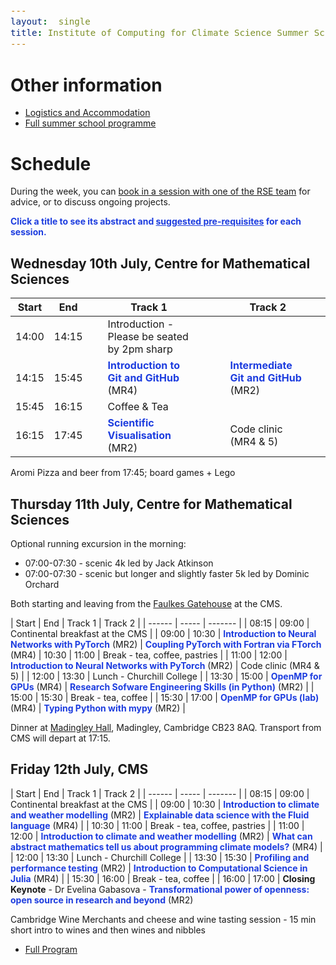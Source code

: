 ```yaml
---
layout:  single
title: Institute of Computing for Climate Science Summer School 2024 - Programme
---
```


<style>
span.other, span.research, span.sci, span.social, span.workshop, span.hack, span.disc {
  border-radius: 4px;
  /* border-style: outset; */
  padding: 3pt;
}
span.other {
  background: rgb(237, 241, 255);
}
span.research {
  background: rgb(250, 238, 210);
}
span.sci,span.research {
  background: rgb(255, 227, 243);
}
span.social {
  background: rgb(255, 251, 204);
}
a.workhop:hover {
  text-decoration: underline;
}
.workshop {
  font-weight:700;
  color: #1d3ddf;
  cursor: pointer;
}
span.disc {
  background: rgb(242, 224, 255);
}
span.hack {
  background: rgb(230, 242, 232);
}
.showButton {
    font-size: smaller;
    font-decoration: underline;
    color: #eee;
    background: #5d4cfe;
    display: block-level;
    clear: left;
    cursor: pointer;
    border: outset;
    padding: 2px;
}
.showButton:active {
    border: inset;
}
.showButton:hover {
    border: outset;
    background: #8d8cff
}.abstract {
    margin: 10px;
    padding: 10px;
    text-align: justify;
    width: 60vw;
    top: 20vh;
    max-height: 60vh;
    left: 25vw;
    background: #eee;
    position: fixed;
    z-index: 10;
    overflow: scroll;

}
.opt {
	color: gray;
	font-style: italic;
	}
	div {
  font-size:12.5pt;
  text-align:justify;
  }
  .chairs {
  display:none;
  color: purple;
  font-weight: bold;
}
#abstracts div {
	display: none;
}
body {
  z-index: 0;
}
#layer {
  background: rgba(0,0,0,0.5);
  z-index: 2;
  display: none;
  position: fixed;
  left: 0;
  right: 0;
  top: 0;
  bottom: 0;
  height: 100vh;
  width: 100vw;
}
td:nth-child(3), td:nth-child(4) {
  padding-left: 2em;
  padding-right: 2em;
}
.pre-reqs {
  background: #e1e5e0;
}
</style>

<style>
div {
  font-size:12.5pt;
  text-align:justify;
}
</style>

<div id="layer"></div>

# Other information

* [Logistics and Accommodation](https://cambridge-iccs.github.io/summerschool24-logistics)
* [Full summer school programme](https://iccs.cam.ac.uk/files/2024_iccs_summer_school_program.pdf)


# Schedule

During the week, you can [book in a session with one of the RSE team](https://docs.google.com/spreadsheets/d/1iINWYEOdEytngnanVqyq2gAi8DJq4kMusvY6_BI3N0A/edit?usp=sharing) for advice, or to discuss ongoing projects.

<b class="workshop" onMouseOver="highlightTitles('rgb(250, 242, 92)')" onMouseOut="highlightTitles('rgb(255,255,255)')">Click a title to see its abstract
and <u>suggested pre-requisites</u> for each session.</b>

## Wednesday 10th July, Centre for Mathematical Sciences

|  Start | End  | Track 1  | Track 2 |
| ------ | ----- | ------- | ------- |
| 14:00  | 14:15 | Introduction - Please be seated by 2pm sharp |
| 14:15  | 15:45 | <a class="workshop" name="workshop-1">Introduction to Git and GitHub</a> (MR4) | <a class="workshop" name="workshop-2">Intermediate Git and GitHub</a> (MR2) |
| 15:45  | 16:15 | Coffee & Tea |
| 16:15  | 17:45 | <a class="workshop" name="workshop-3">Scientific Visualisation</a> (MR2) | Code clinic (MR4 & 5)

Aromi Pizza and beer from 17:45; board games + Lego

## Thursday 11th July, Centre for Mathematical Sciences

Optional running excursion in the morning:

* 07:00-07:30 - scenic 4k led by Jack Atkinson
* 07:00-07:30 - scenic but longer and slightly faster 5k led by Dominic Orchard

Both starting and leaving from the [Faulkes Gatehouse](https://www.google.com/maps/place/52%C2%B012'35.6%22N+0%C2%B006'11.7%22E/@52.2100265,0.1027237,19z/data=!4m12!1m7!3m6!1s0x47d870b5d418f2d9:0xbadd58d1d3b75cfa!2sDepartment+of+Applied+Mathematics+and+Theoretical+Physics,+University+of+Cambridge!8m2!3d52.2103076!4d0.1010554!16s%2Fg%2F11b5zwtgs1!3m3!8m2!3d52.209875!4d0.103257?entry=ttu) at the CMS.

|  Start | End  | Track 1   | Track 2 |
| ------ | ----- | ------- |
| 08:15  | 09:00 | Continental breakfast at the CMS |
| 09:00  | 10:30 | <a class="workshop" name="workshop-10">Introduction to Neural Networks with PyTorch</a> (MR2) | <a class="workshop" name="workshop-11">Coupling PyTorch with Fortran via FTorch</a> (MR4)
| 10:30  | 11:00 | Break - tea, coffee, pastries |
| 11:00  | 12:00 | <a class="workshop" name="workshop-10">Introduction to Neural Networks with PyTorch</a> (MR2) | Code clinic (MR4 & 5) |
| 12:00  | 13:30 | Lunch - Churchill College |
| 13:30  | 15:00 | <a class="workshop" name="workshop-7">OpenMP for GPUs</a> (MR4) | <a class="workshop" name="workshop-8">Research Sofware Engineering Skills (in Python)</a> (MR2) |
| 15:00  | 15:30 | Break - tea, coffee |
| 15:30  | 17:00 | <a class="workshop" name="workshop-7">OpenMP for GPUs (lab)</a> (MR4) | <a class="workshop" name="workshop-9">Typing Python with mypy</a> (MR2) |

Dinner at [Madingley Hall](https://maps.app.goo.gl/TQS7L9brtSCKwHAaA), Madingley, Cambridge CB23 8AQ.
Transport from CMS will depart at 17:15.

## Friday 12th July, CMS

|  Start | End  | Track 1   | Track 2 |
| ------ | ----- | ------- |
| 08:15  | 09:00 | Continental breakfast at the CMS |
| 09:00  | 10:30 | <a class="workshop" name="workshop-4">Introduction to climate and weather modelling</a> (MR2) | <a class="workshop" name="workshop-5">Explainable data science with the Fluid language</a> (MR4) |
| 10:30  | 11:00 | Break - tea, coffee, pastries |
| 11:00  | 12:00 | <a class="workshop" name="workshop-4">Introduction to climate and weather modelling</a> (MR2) | <a class="workshop" name="workshop-6">What can abstract mathematics tell us about programming climate models?</a> (MR4) |
| 12:00  | 13:30 | Lunch - Churchill College |
| 13:30  | 15:30 | <a class="workshop" name="workshop-12">Profiling and performance testing</a> (MR2) | <a class="workshop" name="workshop-13">Introduction to Computational Science in Julia</a> (MR4) |
| 15:30  | 16:00 | Break - tea, coffee |
| 16:00 | 17:00 | <b>Closing Keynote</b> - Dr Evelina Gabasova - <a class="workshop" name="workshop-14">Transformational power of openness: open source in research and beyond</a> (MR2)


Cambridge Wine Merchants and cheese and wine tasting session - 15 min short intro to wines and then wines and nibbles

* [Full Program](https://iccs.cam.ac.uk/files/2024_iccs_summer_school_program.pdf)

<section id="abstracts">
<div id="abstract-workshop-1">
<p>
This session is aimed to help participants taking their first steps with version control using Git and Github. We will learn the basic principles of Git, how we can upload our code (or other data) to a remote repository, collaborate on it with colleagues, receive their changes, go back to previous versions, etc.
</p>
<p>No more emailing files forth and back, no more "version5.78_final_final_use-this-one"!
</p>
<p>
This is a hands-on session with live-coding and exercises.
</p>
<p>
We will use the Unix shell in this course. Previous experience with using the shell would be helpful, but we will help you out if you haven"t used it before.
</p>
<p class="pre-reqs">
<b>Pre-requisites:</b> Install git on your computer, set up a Github account and the SSH key and MFA.<br />
You can follow the steps from here: <a href="https://swcarpentry.github.io/git-novice/">https://swcarpentry.github.io/git-novice/</a> as well as <a href="https://docs.github.com/en/authentication/connecting-to-github-with-ssh/adding-a-new-ssh-key-to-your-github-account">https://docs.github.com/en/authentication/connecting-to-github-with-ssh/adding-a-new-ssh-key-to-your-github-account</a>.
</p>
</div>

<div id="abstract-workshop-2">
<p>
This session is intended for participants who want to expand their understanding of Git and GitHub. Building on the basic principles of Git (e.g., the commit, pull, and push commands), we will explore the concept of branching, when to use it, and useful tools for interrogating and manipulating branches. We will also learn about the core concepts of GitHub, how they interact, and how they can be used to build effective software development workflows.
</p><p>
This is a hands-on session with live-coding and exercises.
</p><p>
We will use the Unix shell in this course.
</p>
<p class="pre-reqs">
<b>Pre-requisites:</b> Attendees will need to have Git installed on their computers, have GitHub accounts, and have SSH keys and MFA set up.<br /><br />
We are assuming that attendees are familiar with Git commands `git add`, `git commit`, `git pull`, `git push`, and `git log`, and the GitHub concepts of Issues and Pull Requests.
<br /><br />
The repository used for the exercises will include some simple Python code but understanding Python is not a requirement. However, attendees will need to have working Python 3 installations on their computers.
</p>
</div>

<div id="abstract-workshop-3">
<p>
In this session we will look at viewing scientific data using python tools. We will cover how to open and access large datasets and prepare them for plotting - e.g. with xarray and (geo)pandas. We will look at libraries that are useful for plotting geospatial data such as cartopy, regionmask, cmocean. As well as technical skills we will discuss considerations for presenting data such as use of scales, colourmaps, and labelling. Finally we will look at examples of structuring matplotlib code for streamlining presentation and enabling easy re-use.
</p>
</div>

<div id="abstract-workshop-4">
<p>
This session will include a general lecture to explain what the current approach to weather and climate modelling is, and how it links to supercomputing. This will be followed by a short practical session using a pre-built model, with some tasks via a Jupyter Notebook.

<ol>
  <li>Fundamentals of dynamics and physics for the atmosphere and ocean</li>
  <li>Numerical methods used in weather and climate prediction</li>
  <li>The supercomputing challenges in weather and climate simulation</li>
  <li>Aspects of Machine Learning
    <ul><li>ML emulators</li>
      <li>Improvement of parameterizations</li>
      <li>Uncertainty quantification</li>
      <li>ML techniques for operational weather forcast</li>
      </ul></li>
    </ol>

The practical session will be based on _Observation System Simulation Experience for ocean surface pCO2 over the Atlantic Ocean_.

Sparse data coverage and the lack of observations covering the full seasonal cycle challenge mapping methods and result in noisy reconstructions of surface ocean pCO2 and disagreements between different models. We explored design options for a future augmented Atlantic-scale observing system that would optimally combine data streams from various platforms and contribute to reduce the bias in reconstructed surface ocean pCO2 fields and sea–air CO2 fluxes.
</p>

<p class='pre-reqs'>
<b>Pre-requisites:</b>
The data required for the practical session is here:
<p>
Denvil-Sommer, A. (2024). Dataset for OSSE exercise at ICCS Summer School 2024 Cambridge [Data set]. Zenodo. <a href="https://doi.org/10.5281/zenodo.12567970">https://doi.org/10.5281/zenodo.12567970</a>
</p>
You may wish to look at the article:
<p>
Denvil-Sommer, A., Gehlen, M., and Vrac, M.: Observation system simulation experiments in the Atlantic Ocean for enhanced surface ocean pCO2 reconstructions, Ocean Sci., 17, 1011–1030, <a href="https://doi.org/10.5194/os-17-1011-2021">https://doi.org/10.5194/os-17-1011-2021</a>, 2021.
</p>
<a href="https://github.com/AnnaDSMS/Cambridge-Summer-School-2024">The code (including notebooks and install instructions) can be found here.</a>
</p>
</div>

<div id="abstract-workshop-5">
<p>
Charts and other visual summaries, curated by journalists and scientists from real-world data and simulations, are how we understand our changing world and the anthopogenic sources of that change. But interpreting these visual outputs is a challenge, even for experts with access to the source code and data. Fluid (f.luid.org) is a new “transparent” programming language, being developed at the Institute of Computing for Climate Science in Cambridge, that can be used to create charts and figures that are linked to data so a user can interactively discover what visual elements actually represent. This is an opportunity to learn about and experiment with a new programming language designed to make climate science more open, intelligible and accessible.
</p>
</div>

<div id="abstract-workshop-6">
<p>
Category theory is a subfield of mathematics that seeks to expose common underlying structure in other areas of mathematics. It has since also became a foundational technique for understanding logic and programming, with its use both in semantics of formal languages and as a tool for structuring programs. Many concepts in computer programming can be explained from a category theoretic perspective, yielding new insights about how to reason about programs and generalise their definitions. In this session, I will give an overview of a few key ideas that have applications to numerical programming tasks familiar in earth systems modelling. This will provide some fresh perspectives about how to structure and reason about programs both for correctness and efficiency.
</p>
</div>


<div id="abstract-workshop-7">
<p>
To make the best use of today's massively parallel and heterogeneous (both CPU and GPU) computing resources we need to use several programming models. OpenMP is an open specification for a directive based programming model that can take advantage of all the cores on a processor and offload computations to GPUs making only minimal changes to the C, C++ or Fortran source code.
</p>
<p>
This session will serve as an introduction to the OpenMP programming model for GPU acceleration. You will learn how to introduce the directives into your code, and put this into practice using OpenMP to speed up example programs.
</p>
<p class="pre-reqs">
<b>Pre-requisites:</b>
<ul>
<li>As we will be running the practical exercises on the Cambridge HPC system, basic linux shell knowledge is expected.</li>

<li>Expect basis programming skills and the ability to read C or Fortran-style code, and the ability to compile and run code on systems using Makefiles.</li>

<li>Some familiarity with GPU programming is beneficial but not essential</li>
</ul>
</p>
</div>

<div id="abstract-workshop-8">
<p>
Python is the tool of choice for many applications in research, from data processing and analysis to producing plots and figures for publications.
</p><p>
However, much of this code is written to a base standard to achieve a single goal. Further, it is often written in a fluid style as interesting science appears. Whilst this is fast in the short-term, it does not lend well to re-usability by others (or even the future author!) or to well-written and structured code.
</p><p>
In this session we will explore a number of tools and techniques that can be easily applied to improve your code's quality, readability, reduce bugs, and facilitate re-use.
</p>
<p class="pre-reqs">
<b>Pre-requisites:</b>
For the RSE Skills we require participants to:
<ul>
<li>Have a working Python 3 installation on their system.</li>
<li>Ideally clone the workshop repository in advance of the session: <a href="https://github.com/Cambridge-ICCS/rse-skills-python">https://github.com/Cambridge-ICCS/rse-skills-python</a></li>
<li>
We expect basic programming skills, the ability to read and follow python code, and an enthusiasm to learn better practice - it is worth emphasising that many of the concepts will map across to other languages besides python.
</li>
</ul>
</p>
</div>

<div id="abstract-workshop-9">
<p>
Many compiled languages include a 'type checker' as part of their compilation process which applies automated checks to source code to rule out potential runtime errors due to mismatches in the format of data ('type errors'). The Python language does not include such a check: its types are 'dynamic', with type errors occurring only if encountered at runtime. Python however supports type annotations (since Python 3.0) which allows a programmer to insert optional type information into code which external tools can then use to type check a program. This session will teach how to use Python types alongside the mypy tool for ruling out program bugs and better documenting source code. We will also talk about some fundamental concepts in typing and program verification.
<p class='pre-reqs'>
<b>Pre-requisites</b><br/>
Python 3 and <a href="https://mypy.readthedocs.io/en/stable/getting_started.html#installing-and-running-mypy">mypy</a> should be installed before the session.
</p>
</p>
</div>


<div id="abstract-workshop-10">
<p>
This session aims to teach the key theoretical concepts behind machine learning, and offers hands-on training in applying machine learning techniques using PyTorch, along with guidance on structuring resilient and sustainable machine learning code.
</p>
<p>
We will cover both regression and classification, learning about key concepts and applying them in parallel exercises. Once complete participants will have a good framework for building, training, and running neural nets that could be adapted for their own applications.
</p>
<p>
We will demonstrate the application of machine learning with examples from the geoscience domain.
</p>
<p>
<b>Required Pre-Reading</b>: To make the most of the session we expect participants to arrive with a (minimal) base-level understanding of machine learning concepts. In addition to this we will also assume knowledge of some basic mathematics and python abilities.
</p>
<p class='pre-reqs'>
<b>Pre-requisites</b>:
Participants will have the choice of executing the material on Colab or locally on their own system. The latter will require familiarity with virtual environments and code deployment.<br /><br />

<i><u>Mathematics and Machine Learning</u></i>
We will not focus on the mathematics of ML too heavily but we expect some familiarty with calculus (differentiating a function), matrix algebra (matrix multiplication and representing data as a matrix) and the concept of regression (fitting a function to data)<br /><br />

<i><u>Neural Networks</u></i><br />
High level concepts can be obtained by watching the the [video series by 3Blue1Brown](https://www.3blue1brown.com/topics/neural-networks), at least chapters 1-3.<br /><br />

<i><u>Python</u></i>
The course will be taught in python using pyTorch. Whilst no prior knowledge of pyTorch is expected we assume users are familiar with the basics of Python3 which includes:

- Basic mathematical operations
- Writing and using functions
The concept of <a href="https://eli5.gg/Object-oriented%20programming">object orientation</a>
i.e. that an object, e.g. a dataset, can have associated functions/methods associated with it.

Basic use of the following libraries:
- <a href="https://numpy.org/">numpy</a> for mathematical and array operations
- <a href="https://matplotlib.org">matplotlib</a> for ploting and visualisation
- <a href="https://pandas.pydata.org/docs/getting_started/index.html">pandas</a> for storing and accessing tabular data
- Familiarity with the <a href="https://jupyter-notebook-beginner-guide.readthedocs.io/en/latest/index.html">concept of a jupyter notebook</a>.
</p>
</div>

<div id="abstract-workshop-11">
<p>
A key focus of many scientific computing domains at present is how to use machine learning to enhance and accelerate traditional simulations. Climate science is no exception, with this topic being part of all VESRI projects. To achieve coupling between ML and numerical models presents a number of technical and scientific challenges, however.

<a href="https://github.com/Cambridge-ICCS/FTorch">FTorch</a> is a library developed by ICCS to couple PyTorch-based machine learning models to Fortran code with the aim of reducing the burden on scientific researchers. It has already been used in DataWave and M2LInES projects and further afield. In this workshop we will introduce FTorch and review its capabilities before taking participants through the process of coupling a PyTorch model into a Fortran code bin a practical demonstration.

There may also be time for questions/discussion from those seeking to use FTorch in their work, and the developers will be available for code-clinics and discussions throughout the week.

Further information can be found in <a href="https://www.youtube.com/watch?v=-NJGuV6Rz6U">this video</a> or <a href="https://www.youtube.com/watch?v=Ei6H_BoQ7g4&list=PL27mQJy8eDHmibt_aL3M68x-4gnXpxvZP&index=33">this video</a>.
</p>
<p class="pre-reqs">
<b>Pre-requisites:</b>

<ul>
<li> A <i>python</i> installation. Preferably with pytorch pip installed in advance</li>
<li> <i>CMake</i> installed</li>
<li> Compilers (the gnu suite would be ideal)
 <ul>
  <li>A Fortran Compiler</li>
  <li>A C compiler</li>
  <li>A C++ compiler</li>
  </ul>
  </li>
<li>Internet access</li>
<li>Windows users are encouraged to use Windows Subsystem for Linux, or <a href="https://github.com/Cambridge-ICCS/FTorch/?tab=readme-ov-file#windows-support">review the Windows guidance on the FTorch documentation in advance.</a></li>
</ul>
</p>
</div>

<div id="abstract-workshop-12">
<p>
Have you ever found yourself in a position where your code feels slow but you can't quite put your finger on it.

<ul>
<li>is it the new system your running on?</li>
<li>the new dependencies installed by your system admin?</li>
<li>or that new awesome feature you pushed to main branch last week without tests 😳 ?</li>
</ul>

Climate software is necessarily complex, often containing thousands of source files and millions of lines of code. These projects are often developed collaboratively by a large number of scientists over a significant number of years. It is no longer possible to know every line of code, every function and every source file. We can no longer "just guess" where performance is being lost. This is where profiling comes in. In this tutorial we will cover the basics of profiling -- what it is, what its used for and how to understand the output. These basics will be reinforced with demonstrations of two high performance profilers: score-p and TAU.
<p class="pre-reqs">
<b>Pre-requisites:</b>

<ul>
<li>Bring a code that you would like to profile (we can provide example code but it's always better to use your own)</li>

<li>No need to install any profilers or tools prior to the workshop</li>

<li>Access to a Unix machine would be ideal (if using Windows, please install Windows Subsystem for Linux WSL)</li>

<li>Optional - score-p/cube, valgrind, clang/gnu compiler, tau profiler, python</li>
</ul>

</p>
</p>

</div>

<div id="abstract-workshop-13">
<p>
This introductory tutorial provides a comprehensive overview of the core features and capabilities of the Julia programming language, designed for participants with a foundational understanding of programming concepts.
We begin with an introduction to Julia and the interactive Pluto Notebook environment, followed by an exploration of functions, primary and composite data types, generic programming through multiple dispatch, and more.
Afterwards, the tutorial provides several study cases to delve into applications of Julia in scientific computing and machine learning. The last part will be a hands-on lab to build an Earth energy balance model and train a neural network to solve its differential equation.
</p>
<p class="pre-reqs">
<b>Pre-requisites:</b>

<ul>
<li> Basic experience in programming </li>
<li> A Julia installation with Pluto.jl. <b>Please following the <a href="https://github.com/Cambridge-ICCS/Summer-school-Julia-tutorial">setup instructios on the material for this session</a></b></li>
<li>Some knowledge in calculus and linear algebra would be desirable</li>
</ul>
</p>
</div>

<div id="abstract-workshop-14">
Building software tools has become a fundamental aspect of many areas of current research, from environmental modelling to digital humanities. Evelina will talk about how the potential of these tools can be amplified through the principles of open source and open science. Looking at successful and not so successful examples, we will explore the current landscape of open source in academia and research in general: from building collaborative communities to the current struggles to define what open source even means in the world of large language models. On top of that, we will cover some of the best practices for creating robust, reusable and openly accessible tools to maximise the impact of our research work.
</div>
</section>

<script>
// Helper to add a HTML after another
function insertAfter(newNode, existingNode) {
  existingNode.parentNode.insertBefore(newNode, existingNode.nextSibling);
}
// adds abstract button (and its action) to every workshop tag
function addAbstractClicker() {
  var workshopTitles = document.getElementsByClassName("workshop");
  for (let i = 0; i < workshopTitles.length; i++) {
    let workshop = workshopTitles[i];
    workshop.addEventListener("click",
      function () {
          let abstract = document.getElementById("info-abstract-"+workshop.getAttribute("name"));
          let layer = document.getElementById("layer");
          if (abstract) {
              // null
          } else {
              //label.style.borderStyle = "inset";
              // create abstract box
              let abstractInfo = document.getElementById("abstract-"+workshop.getAttribute("name")).innerHTML;
              let abstract = document.createElement("p");
              abstract.id = "info-abstract-"+workshop.getAttribute("name");
              abstract.className = "abstract";
              abstract.innerHTML = "<b>" + workshop.innerHTML + "</b><br />" + abstractInfo;
              layer.style.display = "block";
              // add to the page
              insertAfter(abstract, workshop);
              // close
              let label = document.createElement("span");
              label.innerHTML = "Close"
              label.className = "showButton";
              label.style.borderStyle = "outset";
              abstract.appendChild(label);
              label.addEventListener("click",
                function() {
                  abstract.parentElement.removeChild(abstract);
                  layer.style.display = "none";
                })
          }
        });
  }
}
addAbstractClicker();

function highlightTitles(color) {
  var workshopTitles = document.getElementsByClassName("workshop");
  for (let i = 0; i < workshopTitles.length; i++) {
     let workshop = workshopTitles[i];
     workshop.style.background = color;
  }
}
</script>
